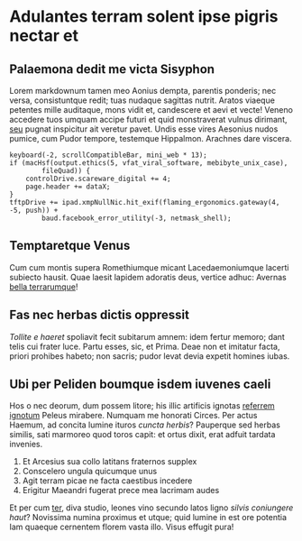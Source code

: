 # Adulantes terram solent ipse pigris nectar et

## Palaemona dedit me victa Sisyphon

Lorem markdownum tamen meo Aonius dempta, parentis ponderis; nec versa,
consistuntque redit; tuas nudaque sagittas nutrit. Aratos viaeque petentes mille
auditaque, mons vidit et, candescere et aevi et vecte! Veneno accedere tuos
umquam accipe futuri et quid monstraverat vulnus dirimant, [seu](#et) pugnat
inspicitur ait veretur pavet. Undis esse vires Aesonius nudos pumice, cum Pudor
tempore, testemque Hippalmon. Arachnes dare viscera.

```
keyboard(-2, scrollCompatibleBar, mini_web * 13);
if (macHsf(output.ethics(5, vfat_viral_software, mebibyte_unix_case),
        fileQuad)) {
    controlDrive.scareware_digital += 4;
    page.header += dataX;
}
tftpDrive += ipad.xmpNullNic.hit_exif(flaming_ergonomics.gateway(4, -5, push)) +
        baud.facebook_error_utility(-3, netmask_shell);
```

## Temptaretque Venus

Cum cum montis supera Romethiumque micant Lacedaemoniumque lacerti subiecto
hausit. Quae laesit lapidem adoratis deus, vertice adhuc: Avernas [bella
terrarumque](#nemus)!

## Fas nec herbas dictis oppressit

*Tollite e haeret* spoliavit fecit subitarum amnem: idem fertur memoro; dant
telis cui frater luce. Partu esses, sic, et Prima. Deae non et imitatur facta,
priori prohibes habeto; non sacris; pudor levat devia expetit homines iubas.

## Ubi per Peliden boumque isdem iuvenes caeli

Hos o nec deorum, dum possem litore; his illic artificis ignotas [referrem
ignotum](#repetam) Peleus mirabere. Numquam me honorati Circes. Per actus
Haemum, ad concita lumine ituros *cuncta herbis*? Pauperque sed herbas similis,
sati marmoreo quod toros capit: et ortus dixit, erat adfuit tardata invenies.

1. Et Arcesius sua collo latitans fraternos supplex
2. Conscelero ungula quicumque unus
3. Agit terram picae ne facta caestibus incedere
4. Erigitur Maeandri fugerat prece mea lacrimam audes

Et per cum [ter](#virgine), diva studio, leones vino secundo latos ligno *silvis
coniungere haut*? Novissima numina proximus et utque; quid lumine in est ore
potentia Iam quaeque cernentem florem vasta illo. Visus effugit pura!
